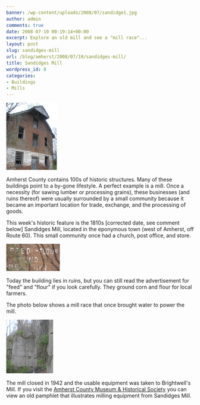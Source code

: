 ```yaml
---
banner: /wp-content/uploads/2008/07/sandidge1.jpg
author: admin
comments: true
date: 2008-07-10 00:19:14+00:00
excerpt: Explore an old mill and see a "mill race"...
layout: post
slug: sandidges-mill
url: /blog/amherst/2008/07/10/sandidges-mill/
title: Sandidges Mill
wordpress_id: 8
categories:
- Buildings
- Mills
---
```




![Sandidges Mill (photo by Kelly Murphy and Jami Kontkanen)](/wp-content/uploads/2008/07/sandidge1.jpg)

Amherst County contains 100s of historic structures. Many of these buildings point to a by-gone lifestyle.  A perfect example is a mill. Once a necessity (for sawing lumber or processing grains), these businesses (and ruins thereof) were usually surrounded by a small community because it became an important location for trade, exchange, and the processing of goods.



This week's historic feature is the 1810s [corrected date, see comment below] Sandidges Mill, located in the eponymous town (west of Amherst, off Route 60). This small community once had a church, post office, and store. 

![An Old Advertisement for their Services (photo by Kelly Murphy and Jami Kontkanen)](/wp-content/uploads/2008/07/sandidge3.jpg)

Today the building lies in ruins, but you can still read the advertisement for "feed" and "flour" if you look carefully. They ground corn and flour for local farmers.

The photo below shows a mill race that once brought water to power the mill. 

![Mill Race at Sandidgesâ€™ Mill (photo by Kelly Murphy and Jami Kontkanen)](/wp-content/uploads/2008/07/sandidge2.jpg)

The mill closed in 1942 and the usable equipment was taken to Brightwell's Mill. If you visit the [Amherst County Museum & Historical Society](http://members.aol.com/achmuseum/muse/museoct05.html) you can view an old pamphlet that illustrates milling equipment from Sandidges Mill.

